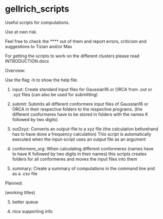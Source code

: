 # gellrich_scripts
Useful scripts for computations.

Use at own risk.

Feel free to check the **** out of them and report errors, criticism and suggestions to Tizian and/or Max

For getting the scripts to work on the different clusters please read INTRODUCTION.docx


Overview:

Use the flag -h to show the help file.

1) input: 
Create standard Input files for Gaussian16 or ORCA from .out or .xyz files
(can also be used for submitting)

2) submit: 
Submits all different conformere input files of Gaussian16 or ORCA in their respective folders to the respective programs. 
(the different conformeres have to be stored in folders with the names K followed by two digits)

3) out2xyz: 
Converts an output-file to a xyz file (the calculation beforehand has to have done a frequency calculation)
This script is automatically executed when the input-script uses an output file as an argument

4) conformere_org: 
When calculating different conformeres (names have to have K followed by two digits in their names)
this scripts creates folders for all conformeres and moves the input files into them

5) summary: 
Create a summary of computations in the command line and as a .csv file

Planned:

(working titles)

 3) better queue

 4) nice supporting info
